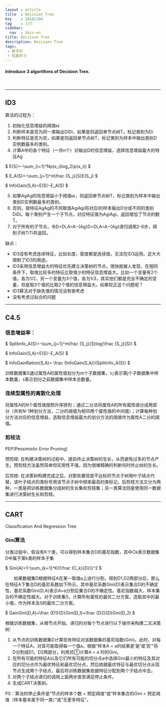 ```yaml
---
layout : article
title  : Decision Tree
key    : 20181104
tag    : 入门
sidebar:
  nav  : docs-en   
title: Decision Tree
description: Decision Tree
tags:
 - 新手村
 - 机器学习
---
```


#### Introduce 3 algorithms of Decision Tree.
<br />

<!--more-->

***
## ID3

算法的过程为：

1. 初始化信息增益的阈值ϵϵ
2. 判断样本是否为同一类输出DiDi，如果是则返回单节点树T。标记类别为Di
3. 判断特征是否为空，如果是则返回单节点树T，标记类别为样本中输出类别D实例数最多的类别。
4. 计算A中的各个特征（一共n个）对输出D的信息增益，选择信息增益最大的特征Ag

$ E(S)=−\sum_{i=1}^Np(x_i)log_2(p(x_i)) $
      
$ E_A(S)=-\sum_{j=1}^m\frac {S_j}{S}E(S_j) $
      
$ InfoGain(S,A)=E(S)−E_A(S) $

5. 如果AgAg的信息增益小于阈值ϵϵ，则返回单节点树T，标记类别为样本中输出类别D实例数最多的类别。
6. 否则，按特征AgAg的不同取值AgiAgi将对应l的样本输出D分成不同的类别DiDi。每个类别产生一个子节点。对应特征值为AgiAgi。返回增加了节点的数T。
7. 对于所有的子节点，令D=Di,A=A−{Ag}D=Di,A=A−{Ag}递归调用2-6步，得到子树TiTi并返回。

缺点：　
* ID3没有考虑连续特征，比如长度，密度都是连续值，无法在ID3运用。这大大限制了ID3的用途。
* ID3采用信息增益大的特征优先建立决策树的节点。很快就被人发现，在相同条件下，取值比较多的特征比取值少的特征信息增益大。比如一个变量有2个值，各为1/2，另一个变量为3个值，各为1/3，其实他们都是完全不确定的变量，但是取3个值的比取2个值的信息增益大。如果校正这个问题呢？
* ID3算法对于缺失值的情况没有做考虑
* 没有考虑过拟合的问题

***

## C4.5

### 信息增益率：

$ Splitinfo_A(S)=-\sum_{j=1}^m\frac {S_j}{S}log(\frac {S_j}{S}) $

$ InfoGain(S,A)=E(S)−E_A(S) $

$ InfoGainRation(S,A)= \frac {InfoGain(S,A)}{Splitinfo_A(S)} $

训练数据集S通过属性A的属性值划分为m个子数据集，`Sj`表示第j个子数据集中样本数量，`S`表示划分之前数据集中样本总数量。 

### 连续型属性的离散化处理 

  将属性A的N个属性值按照升序排列；通过二分法将属性A的所有属性值分成两部分（共有N-1种划分方法，二分的阈值为相邻两个属性值的中间值）；计算每种划分方法对应的信息增益，选取信息增益最大的划分方法的阈值作为属性A二分的阈值。

### 剪枝法 

PEP(Pessimistic Error Pruning)

预剪枝: 在构建决策树的过程中，提前终止决策树的生长，从而避免过多的节点产生。预剪枝方法虽然简单但实用性不强，因为很难精确的判断何时终止树的生长。

后剪枝: 在决策树构建完成之后，对那些置信度不达标的节点子树用叶子结点代替，该叶子结点的类标号用该节点子树中频率最高的类标记。后剪枝方法又分为两种，一类是把训练数据集分成树的生长集和剪枝集；另一类算法则是使用同一数据集进行决策树生长和剪枝。

***

## CART

Classification And Regression Tree

### Gini算法

  分类过程中，假设有K个类，可以得到样本集合D的基尼指数，其中Ck表示数据集D中属于第k类的样本子集

$ Gini(A)=1-\sum_{k=1}^K{(\frac {C_k}{D})}^2 $


　　如果数据集D根据特征A在某一取值a上进行分割，得到D1,D2两部分后，那么在特征A下集合D的基尼系数如下所示。其中基尼系数Gini(D)表示集合D的不确定性，基尼系数Gini(D,A)表示A=a分割后集合D的不确定性。基尼指数越大，样本集合的不确定性越大。对于训练集S，计算所有属性的最优二分方案，选取其中的最小值，作为样本及S的最优二分方案。

$ GainGini(D,A)=\frac {D1}{D}Gini(D_1)+\frac {D2}{D}Gini(D_2) $

根据训练数据集，从根节点开始，递归的对每个节点进行以下操作来构建二叉决策树:

1. 从节点的训练数据集D计算现有特征对该数据集的基尼指数(Gini)。此时，对每一个特征A，对其可能取得每一个值a，根据“样本A = a的结果是‘是’或‘否’”将D分割成D1，D2两部分，利用式①计算A = a 时的Gini。
2. 在所有可能的特征A以及它们所有可能的切分点a中选择Gini最小的特征及其对应的切分点作为最优特征和最优切分点，然后依据最优特征与最优切分点从现节点生成两个子结点，最后将训练数据集依据特征分配到两个子结点中去。
3. 对两个子结点递归的调用上面两步直至满足停止条件。
4. 生成CART决策树。

PS：算法的停止条件是“节点的样本个数 < 预定阈值”或“样本集合的Gini < 预定阈值（样本基本属于同一类）”或“无更多特征”。





